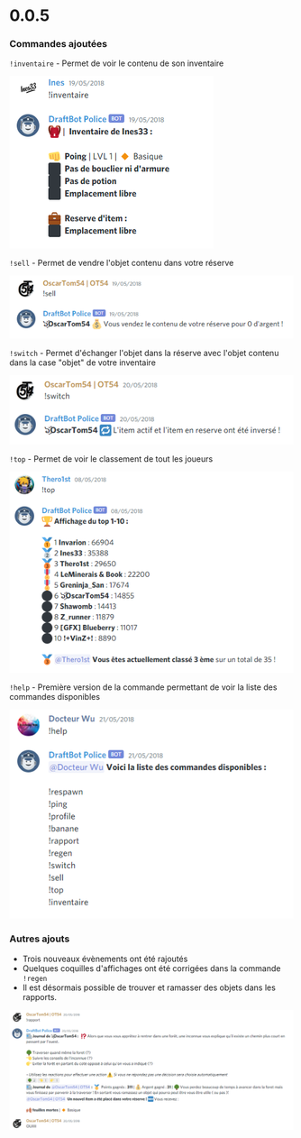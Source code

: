 # 0.0.5

### Commandes ajoutées

`!inventaire` - Permet de voir le contenu de son inventaire

![L&apos;&#xE9;quipement des chevalier &#xE9;tait extr&#xEA;mement puissant ](../.gitbook/assets/image%20%2831%29.png)

`!sell` - Permet de vendre l'objet contenu dans votre réserve

![Certains objets ne valaient pas grand chose...](../.gitbook/assets/image%20%2834%29.png)

`!switch` - Permet d'échanger l'objet dans la réserve avec l'objet contenu dans la case "objet" de votre inventaire

![Commande extr&#xEA;mement complexe](../.gitbook/assets/image%20%2828%29.png)

`!top` - Permet de voir le classement de tout les joueurs

![Le classement vintage !](../.gitbook/assets/image%20%2830%29.png)

`!help` - Première version de la commande permettant de voir la liste des commandes disponibles  


![Il y avait un nombre incroyable de commandes incroyables](../.gitbook/assets/image%20%2832%29.png)

### Autres ajouts

* Trois nouveaux évènements ont été rajoutés
* Quelques coquilles d'affichages ont été corrigées dans la commande `!regen`
* Il est désormais possible de trouver et ramasser des objets dans les rapports.

![2 ans plus tard personne n&apos;a encore compris pourquoi il &#xE9;tait content.](../.gitbook/assets/image%20%2829%29.png)




